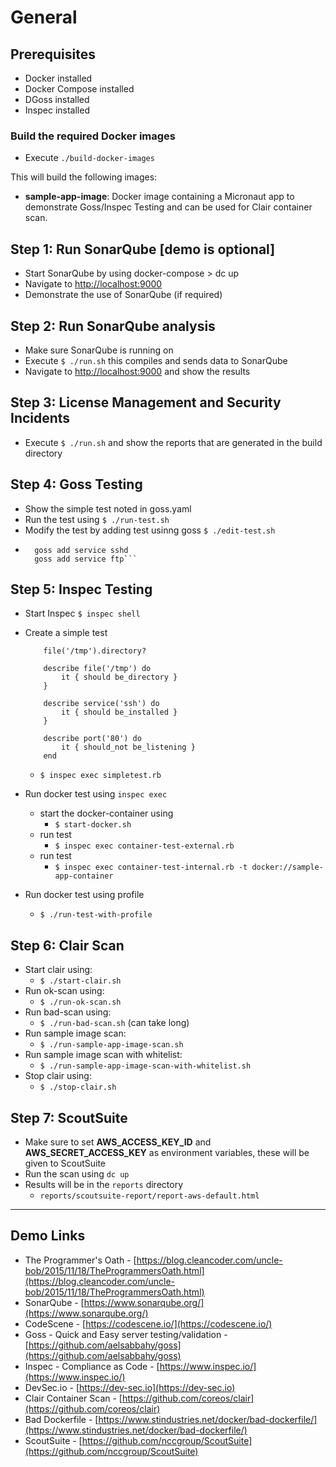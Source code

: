 # General

## Prerequisites

* Docker installed
* Docker Compose installed
* DGoss installed
* Inspec installed

### Build the required Docker images

* Execute `./build-docker-images`

This will build the following images:

* **sample-app-image**: Docker image containing a Micronaut app to demonstrate Goss/Inspec Testing and can be used for Clair container scan.

## Step 1: Run SonarQube [demo is optional]

* Start SonarQube by using docker-compose > dc up
* Navigate to [http://localhost:9000](http://localhost:9000)
* Demonstrate the use of SonarQube (if required)

## Step 2: Run SonarQube analysis

* Make sure SonarQube is running on 
* Execute `$ ./run.sh` this compiles and sends data to SonarQube
* Navigate to [http://localhost:9000](http://localhost:9000) and show the results

## Step 3: License Management and Security Incidents

* Execute `$ ./run.sh` and show the reports that are generated in the build directory

## Step 4: Goss Testing

* Show the simple test noted in goss.yaml
* Run the test using `$ ./run-test.sh`
* Modify the test by adding test usinng goss `$ ./edit-test.sh`
* ```goss add file /app/application.jar
    goss add service sshd
    goss add service ftp```

## Step 5: Inspec Testing

* Start Inspec `$ inspec shell`
* Create a simple test
    
    ```
        file('/tmp').directory?
        
        describe file('/tmp') do
            it { should be_directory }
        }

        describe service('ssh') do 
            it { should be_installed }
        }

        describe port('80') do
            it { should_not be_listening }
        end
    ```
    - `$ inspec exec simpletest.rb`
* Run docker test using `inspec exec`
    * start the docker-container using 
        * `$ start-docker.sh`
    * run test 
        * `$ inspec exec container-test-external.rb`
    * run test 
        * `$ inspec exec container-test-internal.rb -t docker://sample-app-container`
* Run docker test using profile
    * `$ ./run-test-with-profile`

## Step 6: Clair Scan

* Start clair using: 
    * `$ ./start-clair.sh`
* Run ok-scan using: 
    * `$ ./run-ok-scan.sh`
* Run bad-scan using: 
    * `$ ./run-bad-scan.sh` (can take long)
* Run sample image scan: 
    * `$ ./run-sample-app-image-scan.sh`
* Run sample image scan with whitelist: 
    * `$ ./run-sample-app-image-scan-with-whitelist.sh`
* Stop clair using: 
    * `$ ./stop-clair.sh`

## Step 7: ScoutSuite

* Make sure to set **AWS\_ACCESS\_KEY\_ID** and **AWS\_SECRET\_ACCESS\_KEY** as environment variables, these will be given to ScoutSuite
* Run the scan using `dc up`
* Results will be in the `reports` directory
    * `reports/scoutsuite-report/report-aws-default.html`

---

## Demo Links

* The Programmer's Oath - [https://blog.cleancoder.com/uncle-bob/2015/11/18/TheProgrammersOath.html](https://blog.cleancoder.com/uncle-bob/2015/11/18/TheProgrammersOath.html)
* SonarQube - [https://www.sonarqube.org/](https://www.sonarqube.org/)
* CodeScene - [https://codescene.io/](https://codescene.io/)
* Goss - Quick and Easy server testing/validation - [https://github.com/aelsabbahy/goss](https://github.com/aelsabbahy/goss)
* Inspec - Compliance as Code - [https://www.inspec.io/](https://www.inspec.io/)
* DevSec.io - [https://dev-sec.io](https://dev-sec.io)
* Clair Container Scan - [https://github.com/coreos/clair](https://github.com/coreos/clair)
* Bad Dockerfile - [https://www.stindustries.net/docker/bad-dockerfile/](https://www.stindustries.net/docker/bad-dockerfile/)
* ScoutSuite - [https://github.com/nccgroup/ScoutSuite](https://github.com/nccgroup/ScoutSuite)
